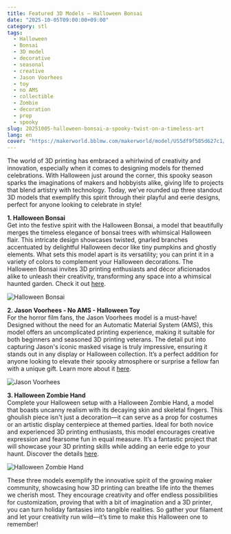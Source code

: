 ```yaml
---
title: Featured 3D Models – Halloween Bonsai
date: "2025-10-05T09:00:00+09:00"
category: stl
tags:
  - Halloween
  - Bonsai
  - 3D model
  - decorative
  - seasonal
  - creative
  - Jason Voorhees
  - toy
  - no AMS
  - collectible
  - Zombie
  - decoration
  - prop
  - spooky
slug: 20251005-halloween-bonsai-a-spooky-twist-on-a-timeless-art
lang: en
cover: "https://makerworld.bblmw.com/makerworld/model/US5df9f585d627c1/design/2025-10-05_138abe786ece3.jpg"
---
```


The world of 3D printing has embraced a whirlwind of creativity and innovation, especially when it comes to designing models for themed celebrations. With Halloween just around the corner, this spooky season sparks the imaginations of makers and hobbyists alike, giving life to projects that blend artistry with technology. Today, we’ve rounded up three standout 3D models that exemplify this spirit through their playful and eerie designs, perfect for anyone looking to celebrate in style!

**1. Halloween Bonsai**  
Get into the festive spirit with the Halloween Bonsai, a model that beautifully merges the timeless elegance of bonsai trees with whimsical Halloween flair. This intricate design showcases twisted, gnarled branches accentuated by delightful Halloween decor like tiny pumpkins and ghostly elements. What sets this model apart is its versatility; you can print it in a variety of colors to complement your Halloween decorations. The Halloween Bonsai invites 3D printing enthusiasts and décor aficionados alike to unleash their creativity, transforming any space into a whimsical haunted garden. Check it out [here](https://makerworld.com/en/models/1858633-halloween-bonsai).

![Halloween Bonsai](https://makerworld.bblmw.com/makerworld/model/US5df9f585d627c1/design/2025-10-05_138abe786ece3.jpg)

**2. Jason Voorhees - No AMS - Halloween Toy**  
For the horror film fans, the Jason Voorhees model is a must-have! Designed without the need for an Automatic Material System (AMS), this model offers an uncomplicated printing experience, making it suitable for both beginners and seasoned 3D printing veterans. The detail put into capturing Jason's iconic masked visage is truly impressive, ensuring it stands out in any display or Halloween collection. It’s a perfect addition for anyone looking to elevate their spooky atmosphere or surprise a fellow fan with a unique gift. Learn more about it [here](https://makerworld.com/en/models/1859137-jason-voorhees-no-ams-halloween-toy).

![Jason Voorhees](https://makerworld.bblmw.com/makerworld/model/US36438b1602f622/design/2025-10-05_c81a3951afbf2.png)

**3. Halloween Zombie Hand**  
Complete your Halloween setup with a Halloween Zombie Hand, a model that boasts uncanny realism with its decaying skin and skeletal fingers. This ghoulish piece isn't just a decoration—it can serve as a prop for costumes or an artistic display centerpiece at themed parties. Ideal for both novice and experienced 3D printing enthusiasts, this model encourages creative expression and fearsome fun in equal measure. It’s a fantastic project that will showcase your 3D printing skills while adding an eerie edge to your haunt. Discover the details [here](https://makerworld.com/en/models/1859493-halloween-zombie-hand).

![Halloween Zombie Hand](https://makerworld.bblmw.com/makerworld/model/USd675a533d67b88/design/2025-10-05_fe7d7482317ab.jpg)

These three models exemplify the innovative spirit of the growing maker community, showcasing how 3D printing can breathe life into the themes we cherish most. They encourage creativity and offer endless possibilities for customization, proving that with a bit of imagination and a 3D printer, you can turn holiday fantasies into tangible realities. So gather your filament and let your creativity run wild—it’s time to make this Halloween one to remember!